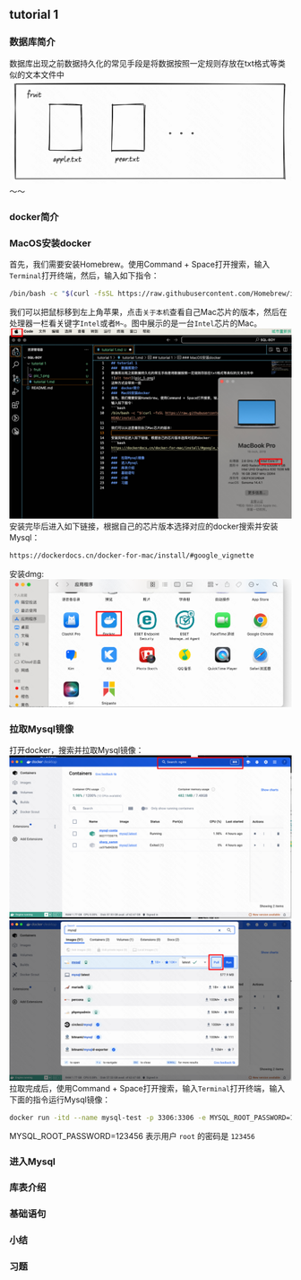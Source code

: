 ## tutorial 1
###  数据库简介
数据库出现之前数据持久化的常见手段是将数据按照一定规则存放在txt格式等类似的文本文件中
![alt text](pic_1.png)
～～
###  docker简介
###  MacOS安装docker
首先，我们需要安装Homebrew。使用Command + Space打开搜索，输入`Terminal`打开终端，然后，输入如下指令：
```bash
/bin/bash -c "$(curl -fsSL https://raw.githubusercontent.com/Homebrew/install/HEAD/install.sh)"
```
我们可以把鼠标移到左上角苹果，点击`关于本机`查看自己Mac芯片的版本，然后在处理器一栏看关键字`Intel`或者`M~`。图中展示的是一台`Intel`芯片的Mac。
![alt text](image.png)
安装完毕后进入如下链接，根据自己的芯片版本选择对应的docker搜索并安装Mysql：
```bash
https://dockerdocs.cn/docker-for-mac/install/#google_vignette
```
安装dmg:
![alt text](image-1.png)
###  拉取Mysql镜像
打开docker，搜索并拉取Mysql镜像：
![alt text](image-2.png)
![alt text](image-3.png)
拉取完成后，使用Command + Space打开搜索，输入`Terminal`打开终端，输入下面的指令运行Mysql镜像：
```bash
docker run -itd --name mysql-test -p 3306:3306 -e MYSQL_ROOT_PASSWORD=123456 mysql
```
MYSQL_ROOT_PASSWORD=123456 表示用户 `root` 的密码是 `123456`

###  进入Mysql
###  库表介绍
###  基础语句
###  小结
###  习题
